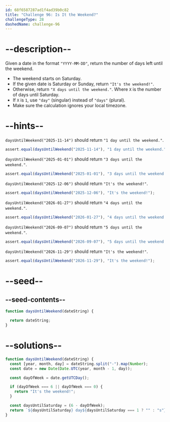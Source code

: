 ```yaml
---
id: 68f6587287ad1f4ad39b0c82
title: "Challenge 96: Is It the Weekend?"
challengeType: 28
dashedName: challenge-96
---
```


# --description--

Given a date in the format `"YYYY-MM-DD"`, return the number of days left until the weekend.

- The weekend starts on Saturday.
- If the given date is Saturday or Sunday, return `"It's the weekend!"`.
- Otherwise, return `"X days until the weekend."`. Where `X` is the number of days until Saturday.
- If `X` is `1`, use `"day"` (singular) instead of `"days"` (plural).
- Make sure the calculation ignores your local timezone.

# --hints--

`daysUntilWeekend("2025-11-14")` should return `"1 day until the weekend."`.

```js
assert.equal(daysUntilWeekend("2025-11-14"), "1 day until the weekend.");
```

`daysUntilWeekend("2025-01-01")` should return `"3 days until the weekend."`.

```js
assert.equal(daysUntilWeekend("2025-01-01"), "3 days until the weekend.");
```

`daysUntilWeekend("2025-12-06")` should return `"It's the weekend!"`.

```js
assert.equal(daysUntilWeekend("2025-12-06"), "It's the weekend!");
```

`daysUntilWeekend("2026-01-27")` should return `"4 days until the weekend."`.

```js
assert.equal(daysUntilWeekend("2026-01-27"), "4 days until the weekend.");
```

`daysUntilWeekend("2026-09-07")` should return `"5 days until the weekend."`.

```js
assert.equal(daysUntilWeekend("2026-09-07"), "5 days until the weekend.");
```

`daysUntilWeekend("2026-11-29")` should return `"It's the weekend!"`.

```js
assert.equal(daysUntilWeekend("2026-11-29"), "It's the weekend!");
```

# --seed--

## --seed-contents--

```js
function daysUntilWeekend(dateString) {

  return dateString;
}
```

# --solutions--

```js
function daysUntilWeekend(dateString) {
  const [year, month, day] = dateString.split("-").map(Number);
  const date = new Date(Date.UTC(year, month - 1, day));

  const dayOfWeek = date.getUTCDay();

  if (dayOfWeek === 6 || dayOfWeek === 0) {
    return "It's the weekend!";
  }

  const daysUntilSaturday = (6 - dayOfWeek);
  return `${daysUntilSaturday} day${daysUntilSaturday === 1 ? "" : "s"} until the weekend.`;
}
```
